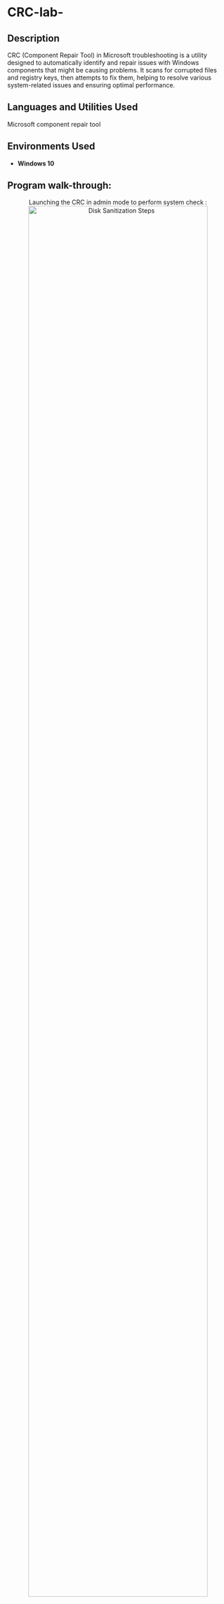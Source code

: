 # CRC-lab-


<h2>Description</h2>
CRC (Component Repair Tool) in Microsoft troubleshooting is a utility designed to automatically identify and repair issues with Windows components that might be causing problems. It scans for corrupted files and registry keys, then attempts to fix them, helping to resolve various system-related issues and ensuring optimal performance.
<br />


<h2>Languages and Utilities Used</h2>

Microsoft component repair tool 
<h2>Environments Used </h2>

- <b> Windows 10 </b> 

<h2>Program walk-through:</h2>

<p align="center">
Launching the CRC in admin mode to perform system check  : <br/>
<img src="https://imgur.com/l0TZyrv.png" height="90%" width="90%" alt="Disk Sanitization Steps"/>
<br />
<br />
Troubleshooting completed, CRC was able to troubleshoot the issue realted to the corrupted files:  <br/>
<img src="https://imgur.com/Vuf9BGn.png" height="90%" width="90%" alt="Disk Sanitization Steps"/>
<br />
<br />
<br />
<br />

